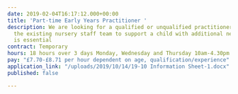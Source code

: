 ```yaml
---
date: 2019-02-04T16:17:12.000+00:00
title: 'Part-time Early Years Practitioner '
description: We are looking for a qualified or unqualified practitioner to work within
  the existing nursery staff team to support a child with additional needs. Some experience
  is essential
contract: Temporary
hours: 18 hours over 3 days Monday, Wednesday and Thursday 10am-4.30pm
pay: "£7.70-£8.71 per hour dependent on age, qualification/experience"
application_link: "/uploads/2019/10/14/19-10 Information Sheet-1.docx"
published: false

---
```

